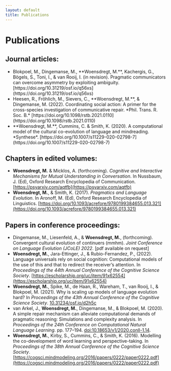 ```yaml
---
layout: default
title: Publications
---
```


# Publications

## Journal articles:

<ul>
<li> Blokpoel, M., Dingemanse, M., **Woensdregt, M.**, Kachergis, G., Bögels, S., Toni, I., & van Rooij, I. (in revision). Pragmatic communicators can overcome asymmetry by exploiting ambiguity. [https://doi.org/10.31219/osf.io/q56xs](https://doi.org/10.31219/osf.io/q56xs)
<div class='altmetric-embed' data-badge-type='donut' data-doi="10.31219/osf.io/q56xs"></div> </li>

<li> Heesen, R., Fröhlich, M., Sievers, C., **Woensdregt, M.**, & Dingemanse, M. (2022). Coordinating social action: A primer for the cross-species investigation of communicative repair. *Phil. Trans. R. Soc. B.* [https://doi.org/10.1098/rstb.2021.0110](https://doi.org/10.1098/rstb.2021.0110) 
<div class='altmetric-embed' data-badge-type='donut' data-doi="10.1098/rstb.2021.0110"></div> </li>

<li> **Woensdregt, M.**, Cummins, C. & Smith, K. (2020). A computational model of the cultural co-evolution of language and mindreading. *Synthese*. [https://doi.org/10.1007/s11229-020-02798-7](https://doi.org/10.1007/s11229-020-02798-7) 
<div class='altmetric-embed' data-badge-type='donut' data-doi="10.1007/s11229-020-02798-7"></div> </li>
</ul>

## Chapters in edited volumes:
- **Woensdregt, M.** & Micklos, A. (forthcoming). *Cognitive and Interactive Mechanisms for Mutual Understanding in Conversation*. In Nussbaum, J. (Ed), Oxford Research Encyclopedia of Communication. [https://psyarxiv.com/aqtfb](https://psyarxiv.com/aqtfb)
- **Woensdregt, M.**, & Smith, K. (2017). *Pragmatics and Language Evolution*. In Aronoff, M. (Ed), Oxford Research Encyclopedia of Linguistics. [https://doi.org/10.1093/acrefore/9780199384655.013.321](https://doi.org/10.1093/acrefore/9780199384655.013.321)


## Papers in conference proceedings:
- Dingemanse, M., Liesenfeld, A., & **Woensdregt, M.**, (forthcoming). Convergent cultural evolution of continuers (mmhm). *Joint Conference on Language Evolution (JCoLE) 2022*. [pdf available on request]
- **Woensdregt, M.**, Jara-Ettinger, J., & Rubio-Fernandez, P., (2022). Language universals rely on social cognition: Computational models of the use of this and that to redirect the receiver’s attention. In *Proceedings of the 44th Annual Conference of the Cognitive Science Society*. [https://escholarship.org/uc/item/91x62554](https://escholarship.org/uc/item/91x62554)
- **Woensdregt, M.**, Spike, M., de Haan, R., Wareham, T., van Rooij, I., & Blokpoel, M. (2021). Why is scaling up models of language evolution hard? In *Proceedings of the 43th Annual Conference of the Cognitive Science Society*. [10.31234/osf.io/d2h5c](10.31234/osf.io/d2h5c)
- van Arkel, J., **Woensdregt, M.**, Dingemanse, M., & Blokpoel, M. (2020). A simple repair mechanism can alleviate computational demands of pragmatic reasoning: Simulations and complexity analysis. In *Proceedings of the 24th Conference on Computational Natural Language Learning*. pp. 177–194. [doi:10.18653/v1/2020.conll-1.14](doi:10.18653/v1/2020.conll-1.14).
- **Woensdregt, M.**, Kirby, S., Cummins, C., & Smith, K. (2016). Modelling the co-development of word learning and perspective-taking. In *Proceedings of the 38th Annual Conference of the Cognitive Science Society*. [https://cogsci.mindmodeling.org/2016/papers/0222/paper0222.pdf](https://cogsci.mindmodeling.org/2016/papers/0222/paper0222.pdf)
